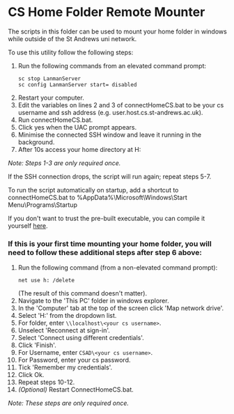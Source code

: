 # CS Home Folder Remote Mounter
The scripts in this folder can be used to mount your home folder in windows while outside of the St Andrews uni network.

To use this utility follow the following steps:
1. Run the following commands from an elevated command prompt:
   ```
   sc stop LanmanServer
   sc config LanmanServer start= disabled
   ```
2. Restart your computer.
3. Edit the variables on lines 2 and 3 of connectHomeCS.bat to be your cs username and ssh address (e.g. user.host.cs.st-andrews.ac.uk).
4. Run connectHomeCS.bat.
5. Click yes when the UAC prompt appears.
6. Minimise the connected SSH window and leave it running in the background.
7. After 10s access your home directory at H:

*Note: Steps 1-3 are only required once.*

If the SSH connection drops, the script will run again; repeat steps 5-7.

To run the script automatically on startup, add a shortcut to connectHomeCS.bat to %AppData%\Microsoft\Windows\Start Menu\Programs\Startup

If you don't want to trust the pre-built executable, you can compile it yourself [here](../src/).

### **If this is your first time mounting your home folder, you will need to follow these additional steps after step 6 above:**
1. Run the following command (from a non-elevated command prompt):
   ```
   net use h: /delete
   ```
   (The result of this command doesn't matter).
2. Navigate to the 'This PC' folder in windows explorer.
3. In the 'Computer' tab at the top of the screen click 'Map network drive'.
4. Select 'H:' from the dropdown list.
5. For folder, enter ```\\localhost\<your cs username>```.
6. Unselect 'Reconnect at sign-in'.
7. Select 'Connect using different credentials'.
8. Click 'Finish'.
9. For Username, enter ```CSAD\<your cs username>```.
10. For Password, enter your cs password.
11. Tick 'Remember my credentials'.
12. Click Ok.
13. Repeat steps 10-12.
14. *(Optional)* Restart ConnectHomeCS.bat.

*Note: These steps are only required once.*
